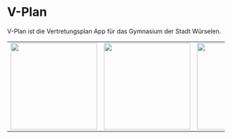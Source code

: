 V-Plan
======
V-Plan ist die Vertretungsplan App für das Gymnasium der Stadt Würselen.
<table width="100%">
<tr>
<td>
<img  width="200px" src="http://v-plan.tk/img/screen1.png"/>
</td>
<td>
<img  width="200px" src="http://v-plan.tk/img/screen2.png"/>
</td>
<td>
<img  width="200px" src="http://v-plan.tk/img/screen3.png"/>
</td>
</tr>
</table>
